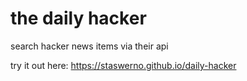 # the daily hacker

search hacker news items via their api

try it out here: https://staswerno.github.io/daily-hacker
